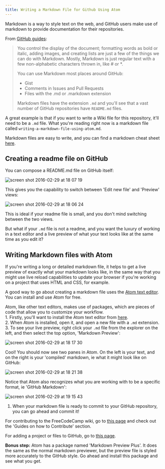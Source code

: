 ```yaml
---
title: Writing a Markdown File for Github Using Atom
---
```

Markdown is a way to style text on the web, and GitHub users make use of markdown to provide documentation for their repositories.

From <a href='https://guides.github.com/features/mastering-markdown/' target='_blank' rel='nofollow'>GitHub guides</a>:

> You control the display of the document; formatting words as bold or italic, adding images, and creating lists are just a few of the things we can do with Markdown. Mostly, Markdown is just regular text with a few non-alphabetic characters thrown in, like # or *.
> 
> You can use Markdown most places around GitHub:  
> - Gist  
> - Comments in Issues and Pull Requests  
> - Files with the .md or .markdown extension
> 
> Markdown files have the extension `.md` and you'll see that a vast number of GitHub repositories have `README.md` files.

A great example is that if you want to write a Wiki file for this repository, it'll need to be a `.md` file. What you're reading right now is a markdown file called `writing-a-markdown-file-using-atom.md`.

Markdown files are easy to write, and you can find a markdown cheat sheet <a href='https://github.com/adam-p/markdown-here/wiki/Markdown-Cheatsheet' target='_blank' rel='nofollow'>here</a>.

## Creating a readme file on GitHub

You can compose a README.md file on GitHub itself:

![screen shot 2016-02-29 at 18 07 19](//discourse-user-assets.s3.amazonaws.com/original/2X/9/9a1d7f226df87df437f616fcaf5b7adcf02c8e87.png)

This gives you the capability to switch between 'Edit new file' and 'Preview' views:

![screen shot 2016-02-29 at 18 06 24](//discourse-user-assets.s3.amazonaws.com/original/2X/e/e0b3ddb69c3f2c32c0c7e73f1b1d196a54f03c21.png)

This is ideal if your readme file is small, and you don't mind switching between the two views.

But what if your `.md` file is not a readme, and you want the luxury of working in a text editor and a live preview of what your text looks like at the same time as you edit it?

## Writing Markdown files with Atom

If you're writing a long or detailed markdown file, it helps to get a live preview of exactly what your markdown looks like, in the same way that you might use live reload capabilities to update your browser if you're working on a project that uses HTML and CSS, for example.

A good way to go about creating a markdown file uses the <a href='https://atom.io/' target='_blank' rel='nofollow'>Atom text editor</a>. You can install and use Atom for free.

Atom, like other text editors, makes use of packages, which are pieces of code that allow you to customize your workflow.  
1\. Firstly, you'll want to install the Atom text editor from <a href='https://atom.io/' target='_blank' rel='nofollow'>here</a>.  
2\. When Atom is installed, open it, and open a new file with a `.md` extension.  
3\. To see your live preview, right click your `.md` file from the explorer on the left, and then select the top option, 'Markdown Preview':

![screen shot 2016-02-29 at 18 17 30](//discourse-user-assets.s3.amazonaws.com/original/2X/e/ea3746446180c0e0ad2bb61f30a6c3ad8bc25c57.png)

Cool! You should now see two panes in Atom. On the left is your text, and on the right is your 'compiled' markdown, ie what it might look like on GitHub:

![screen shot 2016-02-29 at 18 21 38](//discourse-user-assets.s3.amazonaws.com/original/2X/a/a1f27aa8afe060e252f245ced3456f196c85ef1b.png)

Notice that Atom also recognizes what you are working with to be a specific format, ie 'GitHub Markdown':

![screen shot 2016-02-29 at 19 15 43](//discourse-user-assets.s3.amazonaws.com/original/2X/c/cf5b2fc473c32a14a2de302fd88e4c2edde02453.png)

1.  When your markdown file is ready to commit to your GitHub repository, you can go ahead and commit it!

For contributing to the FreeCodeCamp wiki, go to <a href='https://github.com/FreeCodeCamp/freecodecamp/wiki' target='_blank' rel='nofollow'>this page</a> and check out the 'Guides on how to Contribute' section.

For adding a project or files to GitHub, go to <a href='https://help.github.com/articles/adding-an-existing-project-to-github-using-the-command-line/' target='_blank' rel='nofollow'>this page</a>.

**Bonus step:** Atom has a package named 'Markdown Preview Plus'. It does the same as the normal markdown previewer, but the preview file is styled more accurately to the GitHub style. Go ahead and install this package and see what you get.